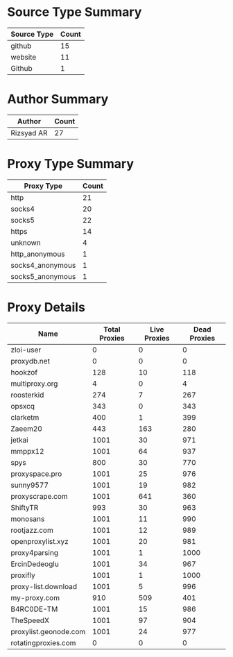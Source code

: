 # Source Type Summary

| Source Type | Count |
|-------------|-------|
| github | 15 |
| website | 11 |
| Github | 1 |


# Author Summary

| Author | Count |
|--------|-------|
| Rizsyad AR | 27 |


# Proxy Type Summary

| Proxy Type | Count |
|------------|-------|
| http | 21 |
| socks4 | 20 |
| socks5 | 22 |
| https | 14 |
| unknown | 4 |
| http_anonymous | 1 |
| socks4_anonymous | 1 |
| socks5_anonymous | 1 |


# Proxy Details

| Name | Total Proxies | Live Proxies | Dead Proxies |
|------|---------------|--------------|---------------|
| zloi-user | 0 | 0 | 0 |
| proxydb.net | 0 | 0 | 0 |
| hookzof | 128 | 10 | 118 |
| multiproxy.org | 4 | 0 | 4 |
| roosterkid | 274 | 7 | 267 |
| opsxcq | 343 | 0 | 343 |
| clarketm | 400 | 1 | 399 |
| Zaeem20 | 443 | 163 | 280 |
| jetkai | 1001 | 30 | 971 |
| mmppx12 | 1001 | 64 | 937 |
| spys | 800 | 30 | 770 |
| proxyspace.pro | 1001 | 25 | 976 |
| sunny9577 | 1001 | 19 | 982 |
| proxyscrape.com | 1001 | 641 | 360 |
| ShiftyTR | 993 | 30 | 963 |
| monosans | 1001 | 11 | 990 |
| rootjazz.com | 1001 | 12 | 989 |
| openproxylist.xyz | 1001 | 20 | 981 |
| proxy4parsing | 1001 | 1 | 1000 |
| ErcinDedeoglu | 1001 | 34 | 967 |
| proxifly | 1001 | 1 | 1000 |
| proxy-list.download | 1001 | 5 | 996 |
| my-proxy.com | 910 | 509 | 401 |
| B4RC0DE-TM | 1001 | 15 | 986 |
| TheSpeedX | 1001 | 97 | 904 |
| proxylist.geonode.com | 1001 | 24 | 977 |
| rotatingproxies.com | 0 | 0 | 0 |

